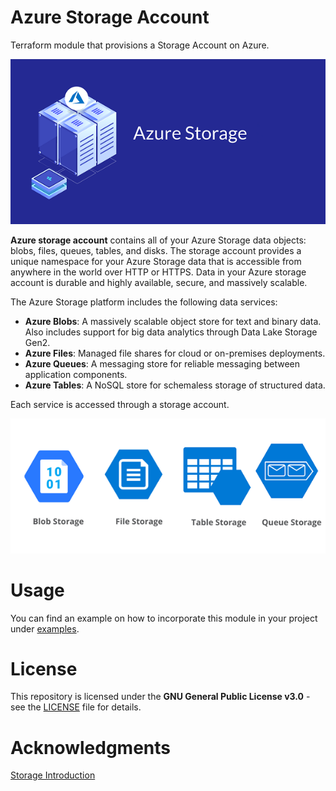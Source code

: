 # Azure Storage Account

Terraform module that provisions a Storage Account on Azure.

![Storage Account](img/storage-account.png)

**Azure storage account** contains all of your Azure Storage data objects:
blobs, files, queues, tables, and disks. The storage account provides a unique
namespace for your Azure Storage data that is accessible from anywhere in the
world over HTTP or HTTPS. Data in your Azure storage account is durable and
highly available, secure, and massively scalable.

The Azure Storage platform includes the following data services:

- **Azure Blobs**: A massively scalable object store for text and binary data.
  Also includes support for big data analytics through Data Lake Storage Gen2.
- **Azure Files**: Managed file shares for cloud or on-premises deployments.
- **Azure Queues**: A messaging store for reliable messaging between application
  components.
- **Azure Tables**: A NoSQL store for schemaless storage of structured data.

Each service is accessed through a storage account.

![Storage Account Architecture](img/architecture.png)

# Usage

You can find an example on how to incorporate this module in your project under
[examples](examples).

# License

This repository is licensed under the **GNU General Public License v3.0** - see
the [LICENSE](LICENSE) file for details.

# Acknowledgments

[Storage Introduction](https://tinyurl.com/y78ul3th)
